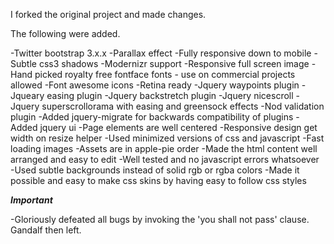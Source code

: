 I forked the original project and made changes.

The following were added.

-Twitter bootstrap 3.x.x
-Parallax effect
-Fully responsive down to mobile
-Subtle css3 shadows
-Modernizr support
-Responsive full screen image
-Hand picked royalty free fontface fonts - use on commercial projects allowed
-Font awesome icons
-Retina ready
-Jquery waypoints plugin
-Jqueary easing plugin
-Jquery backstretch plugin
-Jquery nicescroll
-Jquery superscrollorama with easing and greensock effects
-Nod validation plugin
-Added jquery-migrate for backwards compatibility of plugins
-Added jquery ui
-Page elements are well centered
-Responsive design get width on resize helper
-Used minimized versions of css and javascript
-Fast loading images
-Assets are in apple-pie order
-Made the html content well arranged and easy to edit
-Well tested and no javascript errors whatsoever
-Used subtle backgrounds instead of solid rgb or rgba colors
-Made it possible and easy to make css skins by having easy to follow css styles

***Important***

-Gloriously defeated all bugs by invoking the 'you shall not pass' clause. Gandalf then left.




